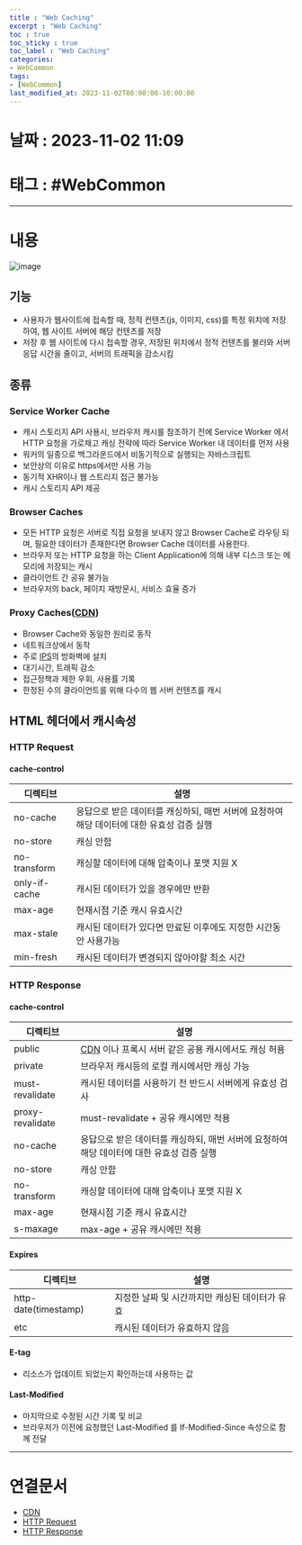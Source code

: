 ```yaml
---
title : "Web Caching"
excerpt : "Web Caching"
toc : true
toc_sticky : true
toc_label : "Web Caching"
categories:
- WebCommon
tags:
- [WebCommon]
last_modified_at: 2023-11-02T08:00:00-10:00:00
---
```


# 날짜 : 2023-11-02 11:09

# 태그 : #WebCommon
---

# 내용
  
![image](../../assets/images/WebCaching.png)

## 기능
- 사용자가 웹사이트에 접속할 때, 정적 컨텐츠(js, 이미지, css)를 특정 위치에 저장하여, 웹 사이트 서버에 해당 컨텐츠를 저장
- 저장 후 웹 사이트에 다시 접속할 경우, 저장된 위치에서 정적 컨텐츠를 불러와 서버 응답 시간을 줄이고, 서버의 트래픽을 감소시킴

## 종류

### Service Worker Cache
- 캐시 스토리지 API 사용시, 브라우저 캐시를 참조하기 전에 Service Worker 에서 HTTP 요청을 가로채고 캐싱 전략에 따라 Service Worker 내 데이터를 먼저 사용
- 워커의 일종으로 백그라운드에서 비동기적으로 실행되는 자바스크립트
- 보안상의 이유로 https에서만 사용 가능
- 동기적 XHR이나 웹 스트리지 접근 불가능
- 캐시 스토리지 API 제공

### Browser Caches
- 모든 HTTP 요청은 서버로 직접 요청을 보내지 않고 Browser Cache로 라우팅 되며, 필요한 데이터가 존재한다면 Browser Cache 데이터를 사용한다.
- 브라우저 또는 HTTP 요청을 하는 Client Application에 의해 내부 디스크 또는 메모리에 저장되는 캐시
- 클라이언트 간 공유 불가능
- 브라우저의 back, 페이지 재방문시, 서비스 효율 증가

### Proxy Caches([CDN](../../webcommon/webcommon-CDN))
- Browser Cache와 동일한 원리로 동작
- 네트워크상에서 동작
- 주로 [IPS](../../servercommon/servercommon-IPS)의 방화벽에 설치
- 대기시간, 트래픽 감소
- 접근정책과 제한 우회, 사용률 기록
- 한정된 수의 클라이언트를 위해 다수의 웹 서버 컨텐츠를 캐시

## HTML 헤더에서 캐시속성

### HTTP Request

#### cache-control

|디렉티브|설명|
|---|---|
|no-cache|응답으로 받은 데이터를 캐싱하되, 매번 서버에 요청하여 해당 데이터에 대한 유효성 검증 실행|
|no-store|캐싱 안함|
|no-transform|캐싱할 데이터에 대해 압축이나 포맷 지원 X|
|only-if-cache|캐시된 데이터가 있을 경우에만 반환|
|max-age|현재시점 기준 캐시 유효시간|
|max-stale|캐시된 데이터가 있다면 만료된 이후에도 지정한 시간동안 사용가능|
|min-fresh|캐시된 데이터가 변경되지 않아야할 최소 시간|

### HTTP Response

#### cache-control

|디렉티브|설명|
|---|---|
|public|[CDN](../../webcommon/webcommon-CDN) 이나 프록시 서버 같은 공용 캐시에서도 캐싱 허용|
|private|브라우저 캐시등의 로컬 캐시에서만 캐싱 가능|
|must-revalidate|캐시된 데이터를 사용하기 전 반드시 서버에게 유효성 검사|
|proxy-revalidate|must-revalidate + 공유 캐시에만 적용|
|no-cache|응답으로 받은 데이터를 캐싱하되, 매번 서버에 요청하여 해당 데이터에 대한 유효성 검증 실행|
|no-store|캐싱 안함|
|no-transform|캐싱할 데이터에 대해 압축이나 포맷 지원 X|
|max-age|현재시점 기준 캐시 유효시간|
|s-maxage|max-age + 공유 캐시에만 적용|

#### Expires

|디렉티브|설명|
|---|---|
|http-date(timestamp)|지정한 날짜 및 시간까지만 캐싱된 데이터가 유효|
|etc|캐시된 데이터가 유효하지 않음|

#### E-tag
- 리소스가 업데이트 되었는지 확인하는데 사용하는 값

#### Last-Modified
- 마지막으로 수정된 시간 기록 및 비교
- 브라우저가 이전에 요청했던 Last-Modified 를 If-Modified-Since 속성으로 함께 전달

---

# 연결문서
- [CDN](../../webcommon/webcommon-CDN) 
- [HTTP Request](../../servercommon/servercommon-HTTP-Request)
- [HTTP Response](../../servercommon/servercommon-HTTP-Response)